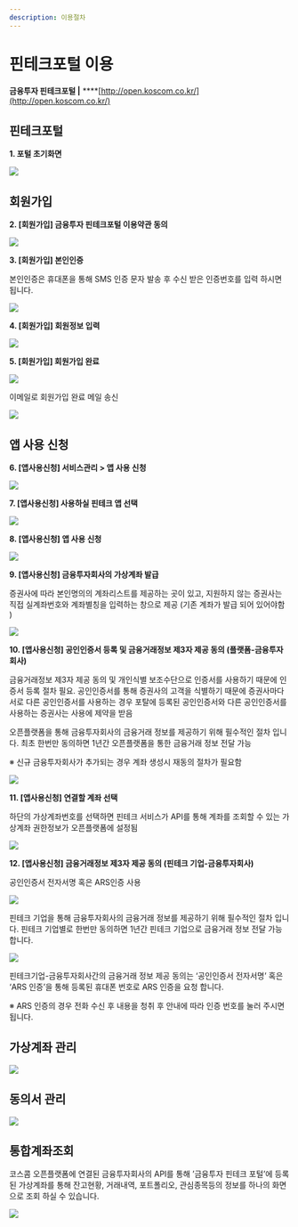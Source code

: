 ```yaml
---
description: 이용절차
---
```


# 핀테크포털 이용

**금융투자 핀테크포털         \|**     ****[http://open.koscom.co.kr/](http://open.koscom.co.kr/)



## 핀테크포털

**1. 포털 초기화면**

![](../../../.gitbook/assets/image%20%2887%29.png)

## 회원가입

**2. \[회원가입\] 금융투자 핀테크포털 이용약관 동의**

![](../../../.gitbook/assets/image%20%2868%29.png)



**3. \[회원가입\] 본인인증**

본인인증은 휴대폰을 통해 SMS 인증 문자 발송 후 수신 받은 인증번호를 입력 하시면 됩니다.

![](../../../.gitbook/assets/image%20%2857%29.png)



**4. \[회원가입\] 회원정보 입력**

![](../../../.gitbook/assets/image%20%2838%29.png)



**5. \[회원가입\] 회원가입 완료**

![](../../../.gitbook/assets/image%20%2851%29.png)

이메일로 회원가입 완료 메일 송신

![](../../../.gitbook/assets/image%20%2859%29.png)

## 앱 사용 신청

**6. \[앱사용신청\] 서비스관리 &gt; 앱 사용 신청**

![](../../../.gitbook/assets/image%20%2843%29.png)



**7. \[앱사용신청\] 사용하실 핀테크 앱 선택**

![](../../../.gitbook/assets/image%20%2888%29.png)



**8. \[앱사용신청\] 앱 사용 신청**

![](../../../.gitbook/assets/image%20%2850%29.png)



**9. \[앱사용신청\] 금융투자회사의 가상계좌 발급**

증권사에 따라 본인명의의 계좌리스트를 제공하는 곳이 있고, 지원하지 않는 증권사는 직접 실계좌번호와 계좌별칭을 입력하는 창으로 제공 \(기존 계좌가 발급 되어 있어야함\)

![](../../../.gitbook/assets/image%20%2845%29.png)



**10. \[앱사용신청\] 공인인증서 등록 및 금융거래정보 제3자 제공 동의 \(플랫폼-금융투자회사\)**

금융거래정보 제3자 제공 동의 및 개인식별 보조수단으로 인증서를 사용하기 때문에 인증서 등록 절차 필요. 공인인증서를 통해 증권사의 고객을 식별하기 때문에 증권사마다 서로 다른 공인인증서를 사용하는 경우 포탈에 등록된 공인인증서와 다른 공인인증서를 사용하는 증권사는 사용에 제약을 받음

오픈플랫폼을 통해 금융투자회사의 금융거래 정보를 제공하기 위해 필수적인 절차 입니다. 최초 한번만 동의하면 1년간 오픈플랫폼을 통한 금융거래 정보 전달 가능   
※ 신규 금융투자회사가 추가되는 경우 계좌 생성시 재동의 절차가 필요함

![](../../../.gitbook/assets/image%20%2864%29.png)



**11. \[앱사용신청\] 연결할 계좌 선택**

하단의 가상계좌번호를 선택하면 핀테크 서비스가 API를 통해 계좌를 조회할 수 있는 가상계좌 권한정보가 오픈플랫폼에 설정됨

![](../../../.gitbook/assets/image%20%283%29.png)



**12. \[앱사용신청\] 금융거래정보 제3자 제공 동의 \(핀테크 기업-금융투자회사\)**

공인인증서 전자서명 혹은 ARS인증 사용

![](../../../.gitbook/assets/image%20%2869%29.png)

핀테크 기업을 통해 금융투자회사의 금융거래 정보를 제공하기 위해 필수적인 절차 입니다. 핀테크 기업별로 한번만 동의하면 1년간 핀테크 기업으로 금융거래 정보 전달 가능 합니다.

![](../../../.gitbook/assets/image%20%2836%29.png)

핀테크기업-금융투자회사간의 금융거래 정보 제공 동의는 ‘공인인증서 전자서명’ 혹은 ‘ARS 인증’을 통해 등록된 휴대폰 번호로 ARS 인증을 요청 합니다.

※ ARS 인증의 경우 전화 수신 후 내용을 청취 후 안내에 따라 인증 번호를 눌러 주시면 됩니다.



## 가상계좌 관리

![](../../../.gitbook/assets/image%20%2812%29.png)

## 동의서 관리

![](../../../.gitbook/assets/image%20%2855%29.png)

## 통합계좌조회

코스콤 오픈플랫폼에 연결된 금융투자회사의 API를 통해 ’금융투자 핀테크 포털’에 등록된 가상계좌를 통해 잔고현황, 거래내역, 포트폴리오, 관심종목등의 정보를 하나의 화면으로 조회 하실 수 있습니다.

![](../../../.gitbook/assets/image%20%2854%29.png)



